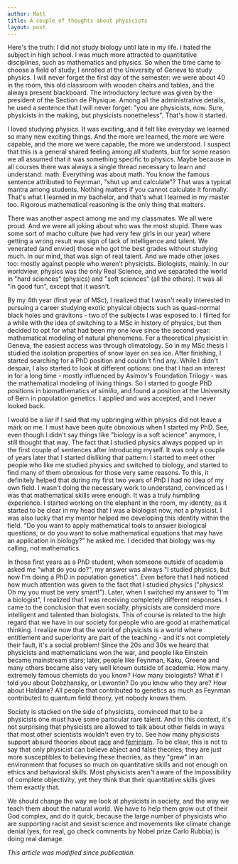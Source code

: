 ```yaml
---
author: Matt
title: A couple of thoughts about physicists 
layout: post
---
```


Here's the truth: I did not study biology until late in my life. I hated the subject in high school. I was much more attracted to quantitative disciplines, such as mathematics and physics. So when the time came to choose a field of study, I enrolled at the University of Geneva to study physics. I will never forget the first day of the semester: we were about 40 in the room, this old classroom with wooden chairs and tables, and the always present blackboard. The introductory lecture was given by the president of the Section de Physique. Among all the administrative details, he used a sentence that I will never forget: "you are physicists, now. Sure, physicists in the making, but physicists nonetheless". That's how it started. 

I loved studying physics. It was exciting, and it felt like everyday we learned so many new exciting things. And the more we learned, the more we were capable, and the more we were capable, the more we understood. I suspect that this is a general shared feeling among all students, but for some reason we all assumed that it was something specific to physics. Maybe because in all courses there was always a single thread necessary to learn and understand: math. Everything was about math. You know the famous sentence attributed to Feynman, "shut up and calculate"? That was a typical mantra among students. Nothing matters if you cannot calculate it formally. That's what I learned in my bachelor, and that's what I learned in my master too. Rigorous mathematical reasoning is the only thing that matters. 

There was another aspect among me and my classmates. We all were proud. And we were all joking about who was the most stupid. There was some sort of macho culture (we had very few girls in our year) where getting a wrong result was sign of lack of intelligence and talent. We venerated (and envied) those who got the best grades without studying much. In our mind, that was sign of real talent. And we made other jokes too: mostly against people who weren't physicists. Biologists, mainly. In our worldview, physics was the only Real Science, and we separated the world in "hard sciences" (physics) and "soft sciences" (all the others). It was all "in good fun", except that it wasn't.

By my 4th year (first year of MSc), I realized that I wasn't really interested in pursuing a career studying exotic physical objects such as quasi-normal black holes and gravitons - two of the subjects I was exposed to. I flirted for a while with the idea of switching to a MSc in history of physics, but then decided to opt for what had been my one love since the second year: mathematical modeling of natural phenomena. For a theoretical physicist in Geneva, the easiest access was through climatology. So in my MSc thesis I studied the isolation properties of snow layer on sea ice. After finishing, I started searching for a PhD position and couldn't find any. While I didn't despair, I also started to look at different options: one that I had an interest in for a long time - mostly influenced by Asimov's Foundation Trilogy - was the mathematical modeling of living things. So I started to google PhD positions in biomathematics *et similia*, and found a position at the University of Bern in population genetics. I applied and was accepted, and I never looked back.

I would be a liar if I said that my upbringing within physics did not leave a mark on me. I must have been quite obnoxious when I started my PhD. See, even though I didn't say things like "biology is a soft science" anymore, I still thought that way. The fact that I studied physics always popped up in the first couple of sentences after introducing myself. It was only a couple of years later that I started disliking that pattern: I started to meet other people who like me studied physics and switched to biology, and started to find many of them obnoxious for those very same reasons. To this, it definitely helped that during my first two years of PhD I had no idea of my own field. I wasn't doing the necessary work to understand, convinced as I was that mathematical skills were enough. It was a truly humbling experience. I started working on the elephant in the room, my identity, as it started to be clear in my head that I was a biologist now, not a physicist. I was also lucky that my mentor helped me developing this identity within the field. "Do you want to apply mathematical tools to answer biological questions, or do you want to solve mathematical equations that may have an application in biology?" he asked me. I decided that biology was my calling, not mathematics.

In those first years as a PhD student, when someone outside of academia asked me "what do you do?", my answer was always "I studied physics, but now I'm doing a PhD in population genetics". Even before that I had noticed how much attention was given to the fact that I studied physics ("physics! Oh my you must be very smart!"). Later, when I switched my answer to "I'm a biologist", I realized that I was receiving completely different responses. I came to the conclusion that even socially, physicists are considerd more intelligent and talented than biologists. This of course is related to the high regard that we have in our society for people who are good at mathematical thinking. I realize now that the world of physicists is a world where entitlement and superiority are part of the teaching - and it's not completely their fault, it's a social problem! Since the 20s and 30s we heard that physicists and mathematicians won the war, and people like Einstein became mainstream stars; later, people like Feynman, Kaku, Greene and many others became also very well known outside of academia. How many extremely famous chemists do you know? How many biologists? What if I told you about Dobzhansky, or Lewontin? Do you know who they are? How about Haldane? All people that contributed to genetics as much as Feynman contributed to quantum field theory, yet nobody knows them.

Society is stacked on the side of physicists, convinced that to be a physicists one must have some particular rare talent. And in this context, it's not surprising that physicists are allowed to talk about other fields in ways that most other scientists wouldn't even try to. See how many physicists support absurd theories about [race](https://twitter.com/GradEmpUnion/status/1270829003130261504) and [feminism](https://www.nature.com/articles/d41586-018-06913-0). To be clear, this is not to say that only physicist can believe abject and false theories; they are just more susceptibles to believing these theories, as they "grew" in an environment that focuses so much on quantitative skills and not enough on ethics and behavioral skills. Most physicists aren't aware of the impossibility of complete objectivity, yet they think that their quantitative skills gives them exactly that.

We should change the way we look at physicists in society, and the way we teach them about the natural world. We have to help them grow out of their God complex, and do it quick, because the large number of physicists who are supporting racist and sexist science and movements like climate change denial (yes, for real, go check comments by Nobel prize Carlo Rubbia) is doing real damage.

*This article was modified since publication.*
